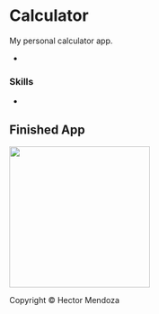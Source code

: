 # Calculator
My personal calculator app.

-

### Skills
-


## Finished App
<img src="calculator.gif" width="250">

Copyright © Hector Mendoza
